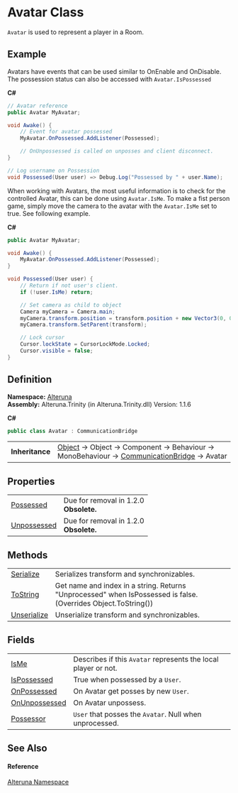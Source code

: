 # Avatar Class


`Avatar` is used to represent a player in a Room. 

## Example
Avatars have events that can be used similar to OnEnable and OnDisable. The possession status can also be accessed with `Avatar.IsPossessed`

**C#**  
``` C#
// Avatar reference
public Avatar MyAvatar;

void Awake() {
    // Event for avatar possessed
    MyAvatar.OnPossessed.AddListener(Possessed);

    // OnUnpossessed is called on unposses and client disconnect.
}

// Log username on Possession
void Possessed(User user) => Debug.Log("Possessed by " + user.Name);
```
 When working with Avatars, the most useful information is to check for the controlled Avatar, this can be done using `Avatar.IsMe`. To make a fist person game, simply move the camera to the avatar with the `Avatar.IsMe` set to true. See following example. 

**C#**  
``` C#
public Avatar MyAvatar;

void Awake() {
    MyAvatar.OnPossessed.AddListener(Possessed);
}

void Possessed(User user) {
    // Return if not user's client.
    if (!user.IsMe) return;

    // Set camera as child to object
    Camera myCamera = Camera.main;
    myCamera.transform.position = transform.position + new Vector3(0, 0.4f, 0);
    myCamera.transform.SetParent(transform);

    // Lock cursor
    Cursor.lockState = CursorLockMode.Locked;
    Cursor.visible = false;
}
```




## Definition
**Namespace:** <a href="N_Alteruna">Alteruna</a>  
**Assembly:** Alteruna.Trinity (in Alteruna.Trinity.dll) Version: 1.1.6

**C#**
``` C#
public class Avatar : CommunicationBridge
```

<table><tr><td><strong>Inheritance</strong></td><td><a href="https://learn.microsoft.com/dotnet/api/system.object" target="_blank" rel="noopener noreferrer">Object</a>  →  Object  →  Component  →  Behaviour  →  MonoBehaviour  →  <a href="T_Alteruna_CommunicationBridge">CommunicationBridge</a>  →  Avatar</td></tr>
</table>



## Properties
<table>
<tr>
<td><a href="P_Alteruna_Avatar_Possessed">Possessed</a></td>
<td>Due for removal in 1.2.0<br /><strong>Obsolete.</strong></td></tr>
<tr>
<td><a href="P_Alteruna_Avatar_Unpossessed">Unpossessed</a></td>
<td>Due for removal in 1.2.0<br /><strong>Obsolete.</strong></td></tr>
</table>

## Methods
<table>
<tr>
<td><a href="M_Alteruna_Avatar_Serialize">Serialize</a></td>
<td>Serializes transform and synchronizables.</td></tr>
<tr>
<td><a href="M_Alteruna_Avatar_ToString">ToString</a></td>
<td>Get name and index in a string. Returns "Unprocessed" when IsPossessed is false.<br />(Overrides Object.ToString())</td></tr>
<tr>
<td><a href="M_Alteruna_Avatar_Unserialize">Unserialize</a></td>
<td>Unserialize transform and synchronizables.</td></tr>
</table>

## Fields
<table>
<tr>
<td><a href="F_Alteruna_Avatar_IsMe">IsMe</a></td>
<td>Describes if this <code>Avatar</code> represents the local player or not.</td></tr>
<tr>
<td><a href="F_Alteruna_Avatar_IsPossessed">IsPossessed</a></td>
<td>True when possessed by a <code>User</code>.</td></tr>
<tr>
<td><a href="F_Alteruna_Avatar_OnPossessed">OnPossessed</a></td>
<td>On Avatar get posses by new <code>User</code>.</td></tr>
<tr>
<td><a href="F_Alteruna_Avatar_OnUnpossessed">OnUnpossessed</a></td>
<td>On Avatar unpossess.</td></tr>
<tr>
<td><a href="F_Alteruna_Avatar_Possessor">Possessor</a></td>
<td><code>User</code> that posses the <code>Avatar</code>. Null when unprocessed.</td></tr>
</table>

## See Also


#### Reference
<a href="N_Alteruna">Alteruna Namespace</a>  
